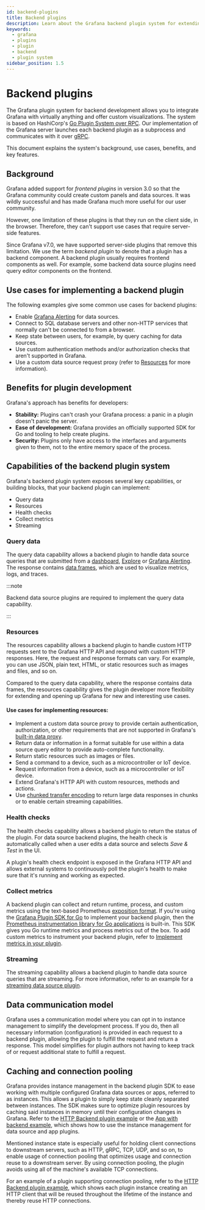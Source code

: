 ```yaml
---
id: backend-plugins
title: Backend plugins
description: Learn about the Grafana backend plugin system for extending the features of Grafana.
keywords:
  - grafana
  - plugins
  - plugin
  - backend
  - plugin system
sidebar_position: 1.5
---
```


# Backend plugins

The Grafana plugin system for backend development allows you to integrate Grafana with virtually anything and offer custom visualizations. The system is based on HashiCorp's [Go Plugin System over RPC](https://github.com/hashicorp/go-plugin). Our implementation of the Grafana server launches each backend plugin as a subprocess and communicates with it over [gRPC](https://grpc.io/).

This document explains the system's background, use cases, benefits, and key features.

## Background

Grafana added support for _frontend plugins_ in version 3.0 so that the Grafana community could create custom panels and data sources. It was wildly successful and has made Grafana much more useful for our user community.

However, one limitation of these plugins is that they run on the client side, in the browser. Therefore, they can't support use cases that require server-side features.

Since Grafana v7.0, we have supported server-side plugins that remove this limitation. We use the term _backend plugin_ to denote that a plugin has a backend component. A backend plugin usually requires frontend components as well. For example, some backend data source plugins need query editor components on the frontend.

## Use cases for implementing a backend plugin

The following examples give some common use cases for backend plugins:

- Enable [Grafana Alerting](https://grafana.com/docs/grafana/latest/alerting/) for data sources.
- Connect to SQL database servers and other non-HTTP services that normally can't be connected to from a browser.
- Keep state between users, for example, by query caching for data sources.
- Use custom authentication methods and/or authorization checks that aren't supported in Grafana.
- Use a custom data source request proxy (refer to [Resources](#resources) for more information).

## Benefits for plugin development

Grafana's approach has benefits for developers:

- **Stability:** Plugins can't crash your Grafana process: a panic in a plugin doesn't panic the server.
- **Ease of development:** Grafana provides an officially supported SDK for Go and tooling to help create plugins.
- **Security:** Plugins only have access to the interfaces and arguments given to them, not to the entire memory space of the process.

## Capabilities of the backend plugin system

Grafana's backend plugin system exposes several key capabilities, or building blocks, that your backend plugin can implement:

- Query data
- Resources
- Health checks
- Collect metrics
- Streaming

### Query data

The query data capability allows a backend plugin to handle data source queries that are submitted from a [dashboard](https://grafana.com/docs/grafana/latest/dashboards), [Explore](https://grafana.com/docs/grafana/latest/explore) or [Grafana Alerting](https://grafana.com/docs/grafana/latest/alerting). The response contains [data frames](./data-frames.md), which are used to visualize metrics, logs, and traces.

:::note

Backend data source plugins are required to implement the query data capability.

:::

### Resources

The resources capability allows a backend plugin to handle custom HTTP requests sent to the Grafana HTTP API and respond with custom HTTP responses. Here, the request and response formats can vary. For example, you can use JSON, plain text, HTML, or static resources such as images and files, and so on.

Compared to the query data capability, where the response contains data frames, the resources capability gives the plugin developer more flexibility for extending and opening up Grafana for new and interesting use cases.

#### Use cases for implementing resources:

- Implement a custom data source proxy to provide certain authentication, authorization, or other requirements that are not supported in Grafana's [built-in data proxy](https://grafana.com/docs/grafana/latest/developers/http_api/#data-source-proxy-calls).
- Return data or information in a format suitable for use within a data source query editor to provide auto-complete functionality.
- Return static resources such as images or files.
- Send a command to a device, such as a microcontroller or IoT device.
- Request information from a device, such as a microcontroller or IoT device.
- Extend Grafana's HTTP API with custom resources, methods and actions.
- Use [chunked transfer encoding](https://en.wikipedia.org/wiki/Chunked_transfer_encoding) to return large data responses in chunks or to enable certain streaming capabilities.

### Health checks

The health checks capability allows a backend plugin to return the status of the plugin. For data source backend plugins, the health check is automatically called when a user edits a data source and selects _Save & Test_ in the UI.

A plugin's health check endpoint is exposed in the Grafana HTTP API and allows external systems to continuously poll the plugin's health to make sure that it's running and working as expected.

### Collect metrics

A backend plugin can collect and return runtime, process, and custom metrics using the text-based Prometheus [exposition format](https://prometheus.io/docs/instrumenting/exposition_formats/). If you're using the [Grafana Plugin SDK for Go](./grafana-plugin-sdk-for-go.md) to implement your backend plugin, then the [Prometheus instrumentation library for Go applications](https://github.com/prometheus/client_golang) is built-in. This SDK gives you Go runtime metrics and process metrics out of the box. To add custom metrics to instrument your backend plugin, refer to [Implement metrics in your plugin](../create-a-plugin/extend-a-plugin/instrument-a-backend-plugin.md#implement-metrics-in-your-plugin).

### Streaming

The streaming capability allows a backend plugin to handle data source queries that are streaming. For more information, refer to an example for a [streaming data source plugin](https://github.com/grafana/grafana-plugin-examples/tree/main/examples/datasource-streaming-backend-websocket).

## Data communication model

Grafana uses a communication model where you can opt in to instance management to simplify the development process. If you do, then all necessary information (configuration) is provided in each request to a backend plugin, allowing the plugin to fulfill the request and return a response. This model simplifies for plugin authors not having to keep track of or request additional state to fulfill a request.

## Caching and connection pooling

Grafana provides instance management in the backend plugin SDK to ease working with multiple configured Grafana data sources or apps, referred to as instances. This allows a plugin to simply keep state cleanly separated between instances. The SDK makes sure to optimize plugin resources by caching said instances in memory until their configuration changes in Grafana. Refer to the [HTTP Backend plugin example](https://github.com/grafana/grafana-plugin-examples/blob/main/examples/datasource-http-backend/pkg/main.go) or the [App with backend example](https://github.com/grafana/grafana-plugin-examples/blob/main/examples/app-with-backend/pkg/main.go), which shows how to use the instance management for data source and app plugins.

Mentioned instance state is especially useful for holding client connections to downstream servers, such as HTTP, gRPC, TCP, UDP, and so on, to enable usage of connection pooling that optimizes usage and connection reuse to a downstream server. By using connection pooling, the plugin avoids using all of the machine's available TCP connections.

For an example of a plugin supporting connection pooling, refer to the [HTTP Backend plugin example](https://github.com/grafana/grafana-plugin-examples/blob/0532f8b23645251997088ac7a1707a72d3fd9248/examples/datasource-http-backend/pkg/plugin/datasource.go#L40-L66), which shows each plugin instance creating an HTTP client that will be reused throughout the lifetime of the instance and thereby reuse HTTP connections.
